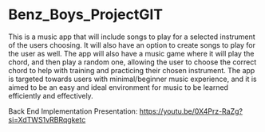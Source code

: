 # Benz_Boys_ProjectGIT
This is a music app that will include songs to play for a selected instrument of the users choosing. It will also have an option to create songs to play for the user as well. The app will also have a music game where it will play the chord, and then play a random one, allowing the user to choose the correct chord to help with training and practicing their chosen instrument. The app is targeted towards users with minimal/beginner music experience, and it is aimed to be an easy and ideal environment for music to be learned efficiently and effectively.

Back End Implementation Presentation:
https://youtu.be/0X4Prz-RaZg?si=XdTWS1vRBRqgketc